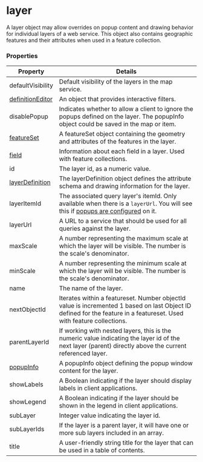 # layer

A layer object may allow overrides on popup content and drawing behavior for individual layers of a web service. This object also contains geographic features and their attributes when used in a feature collection.

### Properties

| Property | Details
| --- | ---
| defaultVisibility | Default visibility of the layers in the map service.
| [definitionEditor](definitionEditor.md) | An object that provides interactive filters.
| disablePopup | Indicates whether to allow a client to ignore the popups defined on the layer. The popupInfo object could be saved in the map or item.
| [featureSet](featureSet.md) | A featureSet object containing the geometry and attributes of the features in the layer.
| [field](field.md) | Information about each field in a layer. Used with feature collections.
| id | The layer id, as a numeric value.
| [layerDefinition](layerDefinition.md) | The layerDefinition object defines the attribute schema and drawing information for the layer.
| layerItemId | The associated query layer's itemId. Only available when there is a `layerUrl`.  You will see this if [popups are configured](https://doc.arcgis.com/en/arcgis-online/manage-data/publish-tiles-from-features.htm) on it.
| layerUrl | A URL to a service that should be used for all queries against the layer.
| maxScale | A number representing the maximum scale at which the layer will be visible. The number is the scale's denominator.
| minScale | A number representing the minimum scale at which the layer will be visible. The number is the scale's denominator.
| name | The name of the layer.
| nextObjectId | Iterates within a featureset. Number objectId value is incremented 1 based on last Object ID defined for the feature in a featureset. Used with feature collections.
| parentLayerId | If working with nested layers, this is the numeric value indicating the layer id of the next layer (parent) directly above the current referenced layer.
| [popupInfo](popupInfo.md) | A popupInfo object defining the popup window content for the layer.
| showLabels | A Boolean indicating if the layer should display labels in client applications.
| showLegend | A Boolean indicating if the layer should be shown in the legend in client applications.
| subLayer | Integer value indicating the layer id.
| subLayerIds | If the layer is a parent layer, it will have one or more sub layers included in an array.
| title | A user-friendly string title for the layer that can be used in a table of contents.



